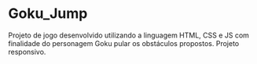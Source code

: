 # Goku_Jump
Projeto de jogo desenvolvido utilizando a linguagem HTML, CSS e JS com finalidade do personagem Goku pular os obstáculos propostos. Projeto responsivo.
